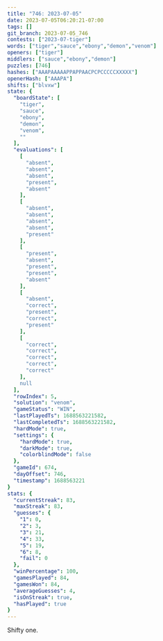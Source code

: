 ```yaml
---
title: "746: 2023-07-05"
date: 2023-07-05T06:20:21-07:00
tags: []
git_branch: 2023-07-05_746
contests: ["2023-07-tiger"]
words: ["tiger","sauce","ebony","demon","venom"]
openers: ["tiger"]
middlers: ["sauce","ebony","demon"]
puzzles: [746]
hashes: ["AAAPAAAAAPPAPPAACPCPCCCCCXXXXX"]
openerHash: ["AAAPA"]
shifts: ["blvxw"]
state: {
  "boardState": [
    "tiger",
    "sauce",
    "ebony",
    "demon",
    "venom",
    ""
  ],
  "evaluations": [
    [
      "absent",
      "absent",
      "absent",
      "present",
      "absent"
    ],
    [
      "absent",
      "absent",
      "absent",
      "absent",
      "present"
    ],
    [
      "present",
      "absent",
      "present",
      "present",
      "absent"
    ],
    [
      "absent",
      "correct",
      "present",
      "correct",
      "present"
    ],
    [
      "correct",
      "correct",
      "correct",
      "correct",
      "correct"
    ],
    null
  ],
  "rowIndex": 5,
  "solution": "venom",
  "gameStatus": "WIN",
  "lastPlayedTs": 1688563221582,
  "lastCompletedTs": 1688563221582,
  "hardMode": true,
  "settings": {
    "hardMode": true,
    "darkMode": true,
    "colorblindMode": false
  },
  "gameId": 674,
  "dayOffset": 746,
  "timestamp": 1688563221
}
stats: {
  "currentStreak": 83,
  "maxStreak": 83,
  "guesses": {
    "1": 0,
    "2": 3,
    "3": 21,
    "4": 33,
    "5": 19,
    "6": 8,
    "fail": 0
  },
  "winPercentage": 100,
  "gamesPlayed": 84,
  "gamesWon": 84,
  "averageGuesses": 4,
  "isOnStreak": true,
  "hasPlayed": true
}
---
```

<!-- more -->
Shifty one.
